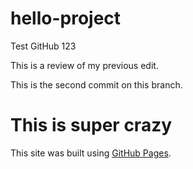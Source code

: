 # hello-project
Test GitHub 123

This is a review of my previous edit.

This is the second commit on this branch.

# This is super crazy

This site was built using [GitHub Pages](https://pages.github.com/).
